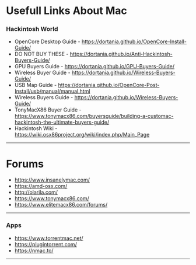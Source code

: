 # Usefull Links About Mac


### Hackintosh World
- OpenCore Desktop Guide - https://dortania.github.io/OpenCore-Install-Guide/
- DO NOT BUY THESE - https://dortania.github.io/Anti-Hackintosh-Buyers-Guide/
- GPU Buyers Guide - https://dortania.github.io/GPU-Buyers-Guide/
- Wireless Buyer Guide - https://dortania.github.io/Wireless-Buyers-Guide/
- USB Map Guide - https://dortania.github.io/OpenCore-Post-Install/usb/manual/manual.html
- Wireless Buyers Guide - https://dortania.github.io/Wireless-Buyers-Guide/
- TonyMacX86 Buyer Guide - https://www.tonymacx86.com/buyersguide/building-a-customac-hackintosh-the-ultimate-buyers-guide/
- Hackintosh Wiki - https://wiki.osx86project.org/wiki/index.php/Main_Page

---

# Forums
- https://www.insanelymac.com/
- https://amd-osx.com/
- http://olarila.com/
- https://www.tonymacx86.com/
- https://www.elitemacx86.com/forums/

---

### Apps
- https://www.torrentmac.net/
- https://plugintorrent.com/
- https://nmac.to/

---

